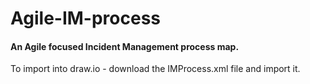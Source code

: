 # Agile-IM-process
#### An Agile focused Incident Management process map. 
To import into draw.io - download the IMProcess.xml file and import it.

